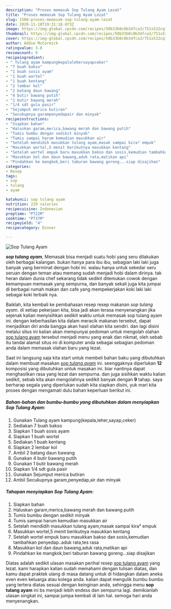 ```yaml
---
description: "Proses memasak Sop Tulang Ayam Lezat"
title: "Proses memasak Sop Tulang Ayam Lezat"
slug: 1508-proses-memasak-sop-tulang-ayam-lezat
date: 2020-11-18T19:31:18.073Z
image: https://img-global.cpcdn.com/recipes/50b33b0c0b34fca3/751x532cq70/sop-tulang-ayam-foto-resep-utama.jpg
thumbnail: https://img-global.cpcdn.com/recipes/50b33b0c0b34fca3/751x532cq70/sop-tulang-ayam-foto-resep-utama.jpg
cover: https://img-global.cpcdn.com/recipes/50b33b0c0b34fca3/751x532cq70/sop-tulang-ayam-foto-resep-utama.jpg
author: Addie McCormick
ratingvalue: 3.8
reviewcount: 9
recipeingredient:
- " Tulang ayam kampungkepalalehersayapceker"
- "7 buah bakso"
- "1 buah sosis ayam"
- "1 buah wortel"
- "1 buah kentang"
- "2 lembar kol"
- "2 batang daun bawang"
- "4 butir bawang putih"
- "1 butir bawang merah"
- "1/4 sdt gula pasir"
- "Sejumput merica butiran"
- "Secukupnya garampenyedapair dan minyak"
recipeinstructions:
- "Siapkan bahan"
- "Haluskan garam,merica,bawang merah dan bawang putih"
- "Tumis bumbu dengan sedikit minyak"
- "Tumis sampai harum kemudian masukkan air"
- "Setelah mendidih masukkan tulang ayam,masak sampai kira² empuk"
- "Masukkan wortel,5 menit berikutnya masukkan kentang"
- "Setelah wortel empuk baru masukkan bakso dan sosis,kemudian tambahkan penyedap..aduk rata,tes rasa"
- "Masukkan kol dan daun bawang,aduk rata,matikan api"
- "Pindahkan ke mangkok,beri taburan bawang goreng...siap disajikan"
categories:
- Resep
tags:
- sop
- tulang
- ayam

katakunci: sop tulang ayam 
nutrition: 229 calories
recipecuisine: Indonesian
preptime: "PT22M"
cooktime: "PT37M"
recipeyield: "4"
recipecategory: Dinner

---
```



![Sop Tulang Ayam](https://img-global.cpcdn.com/recipes/50b33b0c0b34fca3/751x532cq70/sop-tulang-ayam-foto-resep-utama.jpg)

<b><i>sop tulang ayam</i></b>, Memasak bisa menjadi suatu hobi yang seru dilakukan oleh berbagai kalangan. bukan hanya para ibu ibu, sebagian laki laki juga banyak yang berminat dengan hobi ini. walau hanya untuk sekedar seru seruan dengan teman atau memang sudah menjadi hobi dalam dirinya. tak heran dalam dunia chef sekarang tidak sedikit ditemukan cowok dengan kemampuan memasak yang sempurna, dan banyak sekali juga kita jumpai di berbagai rumah makan dan cafe yang mempekerjakan koki laki laki sebagai koki terbaik nya.

Baiklah, kita kembali ke pembahasan resep resep makanan <i>sop tulang ayam</i>. di setiap pekerjaan kita, bisa jadi akan terasa menyenangkan jika sejenak kalian menyisihkan sedikit waktu untuk memasak sop tulang ayam ini. dengan keberhasilan kita dalam meracik makanan tersebut, dapat menjadikan diri anda bangga akan hasil olahan kita sendiri. dan lagi disini melalui situs ini kalian akan mempunyai pedoman untuk mengolah olahan <u>sop tulang ayam</u> tersebut menjadi menu yang enak dan nikmat, oleh sebab itu tandai alamat situs ini di komputer anda sebagai sebagian pedoman anda dalam memasak olahan baru yang lezat.




Saat ini langsung saja kita start untuk membeli bahan baku yang dibutuhkan dalam membuat masakan <u><i>sop tulang ayam</i></u> ini. seenggaknya diperlukan <b>12</b> komposisi yang dibutuhkan untuk masakan ini. biar nantinya dapat menghasilkan rasa yang lezat dan sempurna. dan juga sisihkan waktu kalian sedikit, sebab kita akan mengolahnya sedikit banyak dengan <b>9</b> tahap. saya berharap segala yang diperlukan sudah kita siapkan disini, yuk mari kita proses dengan mengamati dulu bahan keperluan berikut ini.

<!--inarticleads1-->

##### Bahan-bahan dan bumbu-bumbu yang dibutuhkan dalam menyiapkan Sop Tulang Ayam:

1. Gunakan  Tulang ayam kampung(kepala,leher,sayap,ceker)
1. Sediakan 7 buah bakso
1. Siapkan 1 buah sosis ayam
1. Siapkan 1 buah wortel
1. Sediakan 1 buah kentang
1. Siapkan 2 lembar kol
1. Ambil 2 batang daun bawang
1. Gunakan 4 butir bawang putih
1. Gunakan 1 butir bawang merah
1. Siapkan 1/4 sdt gula pasir
1. Gunakan Sejumput merica butiran
1. Ambil Secukupnya garam,penyedap,air dan minyak




<!--inarticleads2-->

##### Tahapan menyiapkan Sop Tulang Ayam:

1. Siapkan bahan
1. Haluskan garam,merica,bawang merah dan bawang putih
1. Tumis bumbu dengan sedikit minyak
1. Tumis sampai harum kemudian masukkan air
1. Setelah mendidih masukkan tulang ayam,masak sampai kira² empuk
1. Masukkan wortel,5 menit berikutnya masukkan kentang
1. Setelah wortel empuk baru masukkan bakso dan sosis,kemudian tambahkan penyedap..aduk rata,tes rasa
1. Masukkan kol dan daun bawang,aduk rata,matikan api
1. Pindahkan ke mangkok,beri taburan bawang goreng...siap disajikan




Diatas adalah sedikit ulasan masakan perihal resep <u>sop tulang ayam</u> yang lezat. kami harapkan kalian sudah memahami dengan tulisan diatas, dan kamu dapat praktek ulang di masa datang untuk di hidangkan dalam aneka even even keluarga atau kolega anda. kalian dapat mengulik bumbu bumbu yang tertera diatas sesuai dengan keinginan anda, sehingga menu <b>sop tulang ayam</b> ini bs menjadi lebih endess dan sempurna lagi. demikianlah ulasan singkat ini, sampai jumpa kembali di lain hal. semoga hari anda menyenangkan.
